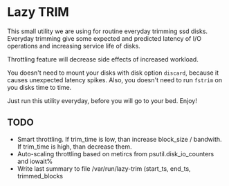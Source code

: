 # Lazy TRIM

This small utility we are using for routine everyday trimming ssd disks.
Everyday trimming give some expected and predicted latency of I/O operations and increasing service life of disks.

Throttling feature will decrease side effects of increased workload.

You doesn't need to mount your disks with disk option `discard`, because it causes unexpected latency spikes.
Also, you doesn't need to run `fstrim` on you disks time to time.

Just run this utility everyday, before you will go to your bed.
Enjoy!

## TODO
* Smart throttling. If trim_time is low, than increase block_size / bandwith. If trim_time is high, than decrease them.
* Auto-scaling throttling based on metircs from psutil.disk_io_counters and iowait%
* Write last summary to file /var/run/lazy-trim (start_ts, end_ts, trimmed_blocks

